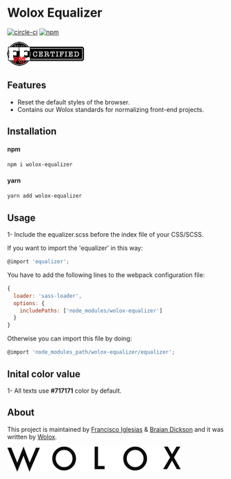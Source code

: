 # Wolox Equalizer
[![circle-ci](https://img.shields.io/circleci/project/github/Wolox/wolox-equalizer.svg)](https://circleci.com/gh/Wolox/wolox-equalizer)
[![npm](https://img.shields.io/npm/v/wolox-equalizer.svg)](https://www.npmjs.com/package/wolox-equalizer)

[![FEArmy](./assets/FEA_icon.png)](https://github.com/orgs/Wolox/teams/front-end-army/members)
## Features

- Reset the default styles of the browser.
- Contains our Wolox standards for normalizing front-end projects.

## Installation

#### npm
```bash
npm i wolox-equalizer
```

#### yarn
```bash
yarn add wolox-equalizer
```

## Usage

1- Include the equalizer.scss before the index file of your CSS/SCSS.

If you want to import the 'equalizer' in this way:

```js
@import 'equalizer';
```

You have to add the following lines to the webpack configuration file: 

```js
{
  loader: 'sass-loader',
  options: {
    includePaths: ['node_modules/wolox-equalizer']
  }
}
```

Otherwise you can import this file by doing:

```js
@import 'node_modules_path/wolox-equalizer/equalizer';
```

## Inital color value

1- All texts use **#717171** color by default.

## About

This project is maintained by [Francisco Iglesias](https://github.com/frankiglesias) & [Braian Dickson](https://github.com/braiandickson) and it was written by [Wolox](http://www.wolox.com.ar).

![Wolox](https://raw.githubusercontent.com/Wolox/press-kit/master/logos/logo_banner.png)
